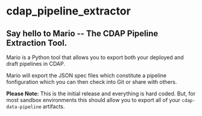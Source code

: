 # cdap_pipeline_extractor

## Say hello to Mario -- The CDAP Pipeline Extraction Tool.

Mario is a Python tool that allows you to export both your deployed and draft pipelines in CDAP.

Mario will export the JSON spec files which constitute a pipeline fonfiguration which you can then check into Git or share with others.

**Please Note:** This is the initial release and everything is hard coded.  But, for most sandbox environments this should allow you to export all of your `cdap-data-pipeline` artifacts.

